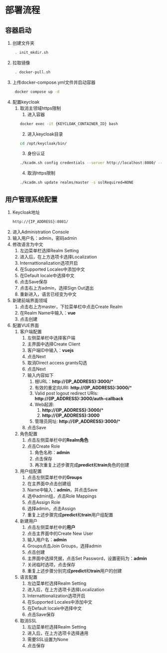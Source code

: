 # 部署流程
## 容器启动
1. 创建文件夹
   ```bash
    . init_mkdir.sh
   ```
2. 拉取镜像
   ```bash
    . docker-pull.sh
   ```
3. 上传docker-compose.yml文件并启动容器
    ```bash
     docker compose up -d
    ```
4. 配置keycloak
   1. 取消主领域https限制
       1. 进入容器
         ```bash
         docker exec -it {KEYCLOAK_CONTAINER_ID} bash
         ```
       2. 进入keycloak目录
         ```bash
         cd /opt/keycloak/bin/
         ```
        3. 身份认证
        ```bash
        ./kcadm.sh config credentials --server http://localhost:8080/ --realm master --user admin --password admin
        ```
        4. 取消https限制
        ```bash
        ./kcadm.sh update realms/master -s sslRequired=NONE
        ```
## 用户管理系统配置
1. Keycloak地址
   ```bash
   http://{IP_ADDRESS}:8081/
   ```
2. 进入Administration Console
3. 输入用户名：admin，密码admin
4. 修改语言为中文
   1. 左边菜单栏选择Realm Setting
   2. 进入后，在上方选项卡选择Localization
   3. Internattionalization选项开启
   4. 在Supported Locales中添加中文
   5. 在Default locale中选择中文
   6. 点击Save保存
   7. 点击右上方admin，选择Sign Out退出
   8. 重新进入，语言已经变为中文
5. 新建前端界面领域
   1. 点击右上方master，下拉菜单栏中点击Create Realm
   2. 在Realm Name中输入：**vue**
   3. 点击创建
6. 配置VUE界面
   1. 客户端配置
      1. 左侧菜单栏中选择客户端
      2. 主界面中选择Create Client
      3. 客户端ID中输入：**vuejs**
      4. 点击Next
      5. 取消Direct access grants勾选
      6. 点击Next
      7. 输入内容如下
         1. 根URL：**http://{IP_ADDRESS}:3000/***
         2. 有效的重定向URI: **http://{IP_ADDRESS}:3000/***
         3. Valid post logout redirect URIs: **http://{IP_ADDRESS}:3000/auth-callback**
         4. Web起源: 
            1. **http://{IP_ADDRESS}:3000/***
            2. **http://{IP_ADDRESS}:3000**
         5. 管理员网址: **http://{IP_ADDRESS}:3000/***
      8. 点击Save
   2. 角色配置
      1. 点击左侧菜单栏中的**Realm角色**
      2. 点击Create Role
         1. 角色名称：**admin**
         2. 点击保存
         3. 再次重复上述步骤完成**predict**和**train**角色的创建
   3. 用户组配置
      1. 点击左侧菜单栏中的**Groups**
      2. 在主界面中点击创建组
      3. Name中输入：**admin**，并点击Save
      4. 选中admin组，点击Role Mappings
      5. 点击Assign Role
      6. 选择admin，点击Assign
      7. 重复上述步骤完成**predict**和**train**用户组配置
   4. 新建用户
      1. 点击左侧菜单栏中的**用户**
      2. 点击主界面中的Create New User
      3. 输入用户名：**admin**
      4. Groups点击Join Groups，选择admin
      5. 点击创建
      6. 主界面中选择凭据，点击Set Password，设置密码为：**admin**
      7. 关闭临时选项，点击保存
      8. 重复上述步骤分别完成**predict**和**train**用户的创建
   5. 语言配置
      1. 左边菜单栏选择Realm Setting
      2. 进入后，在上方选项卡选择Localization
      3. Internattionalization选项开启
      4. 在Supported Locales中添加中文
      5. 在Default locale中选择中文
      6.  点击Save保存
   6. 取消SSL
      1. 左边菜单栏选择Realm Setting
      2. 进入后，在上方选项卡选择通用
      3. 需要SSL设置为None
      4. 点击保存
